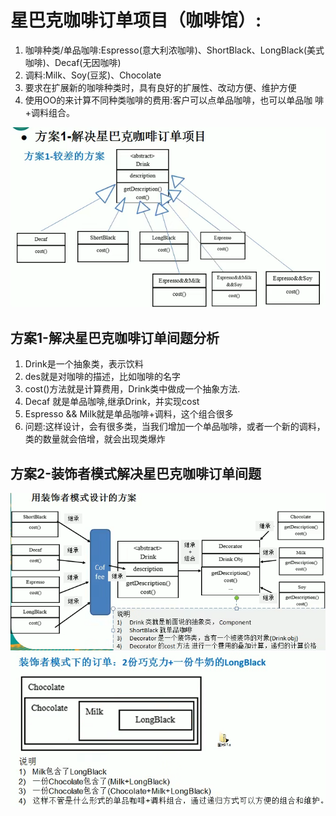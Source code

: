 # 星巴克咖啡订单项目（咖啡馆）:
1. 咖啡种类/单品咖啡:Espresso(意大利浓咖啡)、ShortBlack、LongBlack(美式咖啡)、Decaf(无因咖啡)
2. 调料:Milk、Soy(豆浆)、Chocolate
3. 要求在扩展新的咖啡种类时，具有良好的扩展性、改动方便、维护方便
4. 使用OO的来计算不同种类咖啡的费用:客户可以点单品咖啡，也可以单品咖 啡+调料组合。

![方案1](img/img.png)

## 方案1-解决星巴克咖啡订单间题分析
1. Drink是一个抽象类，表示饮料
2. des就是对咖啡的描述，比如咖啡的名字
3. cost()方法就是计算费用，Drink类中做成一个抽象方法.
4. Decaf 就是单品咖啡,继承Drink，并实现cost
5. Espresso && Milk就是单品咖啡+调料，这个组合很多
6. 问题:这样设计，会有很多类，当我们增加一个单品咖啡，或者一个新的调料，类的数量就会倍增，就会出现类爆炸

## 方案2-装饰者模式解决星巴克咖啡订单间题
![方案2](img/img_2.png)
![订单需求图例](img/img_3.png)



